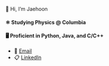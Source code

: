 👋 Hi, I’m Jaehoon 
  
#### ⚛️ Studying **Physics** @ **Columbia**  
#### 🖥️ Proficient in **Python**, **Java**, and **C/C++**

- 📧 [Email](mailto:jj3285@columbia.edu)  
- 📋 [LinkedIn](https://www.linkedin.com/in/jaehoon-jung-535088174/)

<!---
jaehoonjung0407/jaehoonjung0407 is a ✨ special ✨ repository because its `README.md` (this file) appears on your GitHub profile.
You can click the Preview link to take a look at your changes.
--->
